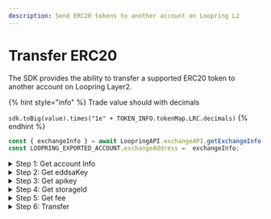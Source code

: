 ```yaml
---
description: Send ERC20 tokens to another account on Loopring L2
---
```


# Transfer ERC20

The SDK provides the ability to transfer a supported ERC20 token to another account on Loopring Layer2.

{% hint style="info" %}
Trade value should with decimals&#x20;

`sdk.toBig(value).times("1e" + TOKEN_INFO.tokenMap.LRC.decimals)`
{% endhint %}

```typescript
const { exchangeInfo } = await LoopringAPI.exchangeAPI.getExchangeInfo();
const LOOPRING_EXPORTED_ACCOUNT.exchangeAddress =  exchangeInfo;
```

<details>

<summary>Step 1: Get account Info</summary>

{% code overflow="wrap" lineNumbers="true" %}
```typescript
const { accInfo } = await LoopringAPI.exchangeAPI.getAccount({
  owner: LOOPRING_EXPORTED_ACCOUNT.address,
});
console.log("accInfo:", accInfo);p
```
{% endcode %}

</details>

<details>

<summary>Step 2: Get eddsaKey</summary>

<pre class="language-typescript" data-line-numbers><code class="lang-typescript"><strong>const eddsaKey = await signatureKeyPairMock(accInfo);
</strong>console.log("eddsaKey:", eddsaKey.sk);
</code></pre>

</details>

<details>

<summary>Step 3: Get apikey</summary>

{% code lineNumbers="true" %}
```typescript
const { apiKey } = await LoopringAPI.userAPI.getUserApiKey(
  {
    accountId: accInfo.accountId,
  },
  eddsaKey.sk
);
console.log("apiKey:", apiKey);
const { userBalances } = await LoopringAPI.userAPI.getUserBalances(
  { accountId: LOOPRING_EXPORTED_ACCOUNT.accountId, tokens: "" },
  apiKey
);
```
{% endcode %}

</details>

<details>

<summary>Step 4: Get storageId</summary>

{% code overflow="wrap" lineNumbers="true" %}
```typescript
const storageId = await LoopringAPI.userAPI.getNextStorageId(
  {
    accountId: accInfo.accountId,
    sellTokenId: TOKEN_INFO.tokenMap["LRC"].tokenId,
  },
  apiKey
);
console.log("storageId:", storageId);
```
{% endcode %}

</details>

<details>

<summary>Step 5: Get fee</summary>

{% code overflow="wrap" lineNumbers="true" %}
```typescript
const fee = await LoopringAPI.userAPI.getOffchainFeeAmt({
  accountId: accInfo.accountId,
  requestType: sdk.OffchainFeeReqType.TRANSFER,
}, apiKey);
console.log("fee:", fee);
```
{% endcode %}

</details>

<details>

<summary>Step 6: Transfer</summary>

{% code lineNumbers="true" %}
```typescript
const transferResult = await LoopringAPI.userAPI.submitInternalTransfer({
  request: {
    exchange: LOOPRING_EXPORTED_ACCOUNT.exchangeAddress,
    payerAddr: accInfo.owner,
    payerId: accInfo.accountId,
    payeeAddr: LOOPRING_EXPORTED_ACCOUNT.address2,
    payeeId: LOOPRING_EXPORTED_ACCOUNT.accountId2,
    storageId: storageId.offchainId,
    token: {
      tokenId: TOKEN_INFO.tokenMap.LRC.tokenId,
      volume: LOOPRING_EXPORTED_ACCOUNT.tradeLRCValue.toString(),
    },
    maxFee: {
      tokenId: TOKEN_INFO.tokenMap["LRC"].tokenId,
      volume: fee.fees["LRC"].fee ?? "9400000000000000000",
    },
    validUntil: LOOPRING_EXPORTED_ACCOUNT.validUntil,
  },
  web3,
  chainId: sdk.ChainId.GOERLI,
  walletType: sdk.ConnectorNames.Trezor,
  eddsaKey: eddsaKey.sk,
  apiKey: apiKey,
});
console.log("transferResult:", transferResult);
```
{% endcode %}

</details>
